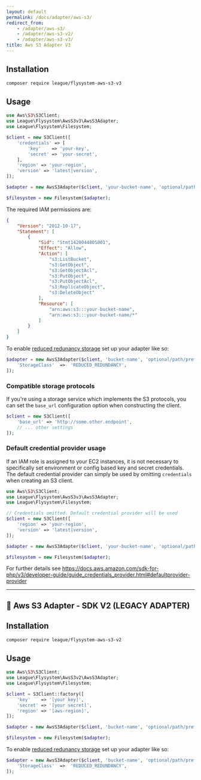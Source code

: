 ```yaml
---
layout: default
permalink: /docs/adapter/aws-s3/
redirect_from:
    - /adapter/aws-s3/
    - /adapter/aws-s3-v2/
    - /adapter/aws-s3-v3/
title: Aws S3 Adapter V3
---
```


## Installation

```bash
composer require league/flysystem-aws-s3-v3
```

## Usage

```php
use Aws\S3\S3Client;
use League\Flysystem\AwsS3v3\AwsS3Adapter;
use League\Flysystem\Filesystem;

$client = new S3Client([
    'credentials' => [
        'key'    => 'your-key',
        'secret' => 'your-secret',
    ],
    'region' => 'your-region',
    'version' => 'latest|version',
]);

$adapter = new AwsS3Adapter($client, 'your-bucket-name', 'optional/path/prefix');

$filesystem = new Filesystem($adapter);
```

The required IAM permissions are:

```json
{
    "Version": "2012-10-17",
    "Statement": [
        {
            "Sid": "Stmt1420044805001",
            "Effect": "Allow",
            "Action": [
                "s3:ListBucket",
                "s3:GetObject",
                "s3:GetObjectAcl",
                "s3:PutObject",
                "s3:PutObjectAcl",
                "s3:ReplicateObject",
                "s3:DeleteObject"                
            ],
            "Resource": [
                "arn:aws:s3:::your-bucket-name",
                "arn:aws:s3:::your-bucket-name/*"
            ]
        }
    ]
}
```

To enable [reduced redunancy storage](http://aws.amazon.com/s3/details/#RRS) set up your adapter like so:

```php
$adapter = new AwsS3Adapter($client, 'bucket-name', 'optional/path/prefix', [
    'StorageClass'  =>  'REDUCED_REDUNDANCY',
]);
```

### Compatible storage protocols

If you're using a storage service which implements the S3 protocols, you can set the `base_url` configuration option when constructing the client.

```php
$client = new S3Client([
    'base_url' => 'http://some.other.endpoint',
    // ... other settings
]);
```

### Default credential provider usage

If an IAM role is assigned to your EC2 instances, it is not necessary to specifically set environment or config based key and secret credentials. The default credential provider can simply be used by omitting `credentials` when creating an S3 client.

```php
use Aws\S3\S3Client;
use League\Flysystem\AwsS3v3\AwsS3Adapter;
use League\Flysystem\Filesystem;

// Credentials omitted. Default credential provider will be used
$client = new S3Client([
    'region' => 'your-region',
    'version' => 'latest|version',
]);

$adapter = new AwsS3Adapter($client, 'your-bucket-name', 'optional/path/prefix');

$filesystem = new Filesystem($adapter);
``` 

For further details see https://docs.aws.amazon.com/sdk-for-php/v3/developer-guide/guide_credentials_provider.html#defaultprovider-provider

---

## 🚨 Aws S3 Adapter - SDK V2 (LEGACY ADAPTER)

## Installation

```bash
composer require league/flysystem-aws-s3-v2
```

## Usage

```php
use Aws\S3\S3Client;
use League\Flysystem\AwsS3v2\AwsS3Adapter;
use League\Flysystem\Filesystem;

$client = S3Client::factory([
    'key'    => '[your key]',
    'secret' => '[your secret]',
    'region' => '[aws-region]',
]);

$adapter = new AwsS3Adapter($client, 'bucket-name', 'optional/path/prefix');

$filesystem = new Filesystem($adapter);
```

To enable [reduced redunancy storage](http://aws.amazon.com/s3/details/#RRS) set up your adapter like so:

```php
$adapter = new AwsS3Adapter($client, 'bucket-name', 'optional/path/prefix', [
    'StorageClass'  =>  'REDUCED_REDUNDANCY',
]);
```
